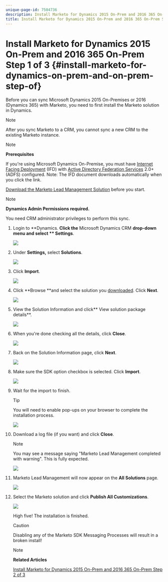 ```yaml
---
unique-page-id: 7504736
description: Install Marketo for Dynamics 2015 On-Prem and 2016 365 On-Prem Step 1 of 3 - Marketo Docs - Product Documentation
title: Install Marketo for Dynamics 2015 On-Prem and 2016 365 On-Prem Step 1 of 3
---
```


# Install Marketo for Dynamics 2015 On-Prem and 2016 365 On-Prem Step 1 of 3 {#install-marketo-for-dynamics-on-prem-and-on-prem-step-of}

Before you can sync Microsoft Dynamics 2015 On-Premises or 2016 (Dynamics 365) with Marketo, you need to first install the Marketo solution in Dynamics.

>[!NOTE]
>
>After you sync Marketo to a CRM, you cannot sync a new CRM to the existing Marketo instance.

>[!NOTE]
>
>**Prerequisites**
>
>If you're using Microsoft Dynamics On-Premise, you must have [Internet Facing Deployment](http://www.microsoft.com/en-us/download/confirmation.aspx?id=41701) (IFD) with [Active Directory Federation Services](https://msdn.microsoft.com/en-us/library/bb897402.aspx) 2.0+ (ADFS) configured. Note: The IFD document downloads automatically when you click the link.
>
>[Download the Marketo Lead Management Solution](../../../../../product-docs/crm-sync/microsoft-dynamics-sync/sync-setup/download-the-marketo-lead-management-solution.md) before you start.

>[!NOTE]
>
>**Dynamics Admin Permissions required.**
>
>You need CRM administrator privileges to perform this sync.

1. Login to **Dynamics. **Click the** Microsoft Dynamics CRM **drop-down menu and select ** Settings**.

   ![](assets/image2015-3-19-8-33-29.png)

1. Under **Settings,** select **Solutions**.

   ![](assets/image2015-3-19-8-33-3.png)

1. Click **Import**.

   ![](assets/image2015-3-19-8-34-8.png)

1. Click **Browse **and select the solution you [downloaded](../../../../../product-docs/crm-sync/microsoft-dynamics-sync/sync-setup/download-the-marketo-lead-management-solution.md). Click **Next**.

   ![](assets/image2015-3-19-9-20-56.png)

1. View the Solution Information and click** View solution package details**.

   ![](assets/image2015-11-18-11-12-8.png)

1. When you're done checking all the details, click **Close**.

   ![](assets/step6.png)

1. Back on the Solution Information page, click **Next**.

   ![](assets/image2015-3-19-9-21-50.png)

1. Make sure the SDK option checkbox is selected. Click **Import**.

   ![](assets/image2015-3-19-9-19-12.png)

1. Wait for the import to finish.

   >[!TIP]
   >
   >You will need to enable pop-ups on your browser to complete the installation process.

   ![](assets/image2015-3-11-11-34-9.png)

1. Download a log file (if you want) and click **Close**.

   >[!NOTE]
   >
   >You may see a message saying "Marketo Lead Management completed with warning". This is fully expected.

   ![](assets/image2015-3-13-9-54-39.png)

1. Marketo Lead Management will now appear on the **All Solutions** page.

   ![](assets/image2015-3-19-8-40-38.png)

1. Select the Marketo solution and click **Publish All Customizations**.

   ![](assets/image2015-3-19-8-41-21.png)

   High five! The installation is finished.

   >[!CAUTION]
   >
   >Disabling any of the Marketo SDK Messaging Processes will result in a broken install!

   >[!NOTE]
   >
   >**Related Articles**
   >
   >
   >[Install Marketo for Dynamics 2015 On-Prem and 2016 365 On-Prem Step 2 of 3](install-marketo-for-dynamics-2015-on-prem-and-2016-365-on-prem-step-2-of-3.md)

